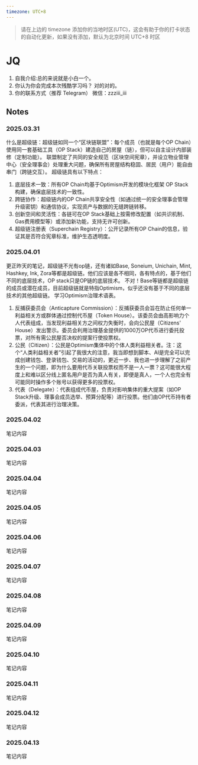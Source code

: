 ```yaml
---
timezone: UTC+8
---
```


> 请在上边的 timezone 添加你的当地时区(UTC)，这会有助于你的打卡状态的自动化更新，如果没有添加，默认为北京时间 UTC+8 时区


# JQ

1. 自我介绍:总的来说就是小白一个。
2. 你认为你会完成本次残酷学习吗？ 对的对的。
3. 你的联系方式（推荐 Telegram） 微信：zzziii_iii

## Notes

<!-- Content_START -->
### 2025.03.31
什么是超级链：超级链如同一个“区块链联盟”：每个成员（也就是每个OP Chain）使用同一套基础工具（OP Stack）建造自己的房屋（链），但可以自主设计内部装修（定制功能）。
联盟制定了共同的安全规范（区块空间宪章），并设立物业管理中心（安全理事会）处理重大问题，确保所有房屋结构稳固、居民（用户）能自由串门（跨链交互）。
超级链具有以下特点：
1. 底层技术一致：所有OP Chain均基于Optimism开发的模块化框架 OP Stack 构建，确保底层技术的一致性。
2. 跨链协作：超级链内的OP Chain共享安全性（如通过统一的安全理事会管理升级密钥）和通信协议，实现资产与数据的无缝跨链转移。
3. 创新空间和灵活性：各链可在OP Stack基础上按需修改配置（如共识机制、Gas费用模型等）或添加新功能，支持无许可创新。
4. 超级链注册表（Superchain Registry）：公开记录所有OP Chain的信息，验证其是否符合宪章标准，维护生态透明度。

### 2025.04.01
更正昨天的笔记，超级链不光有op链，还有诸如Base, Soneium, Unichain, Mint, Hashkey, Ink, Zora等都是超级链。他们应该是各不相同，各有特点的，基于他们不同的底层技术，OP stack只是OP链的底层技术。
不对！Base等链都是超级链的成员或潜在成员，目前超级链就是特指Optimism，似乎还没有基于不同的底层技术的其他超级链。
学习Optimism治理术语表。
1. 反捕获委员会（Anticapture Commission）：反捕获委员会旨在防止任何单一利益相关方或群体通过控制代币屋（Token House）。该委员会由高影响力个人代表组成，当发现利益相关方之间权力失衡时，会向公民屋（Citizens' House）发出警示。委员会利用治理基金提供的1000万OP代币进行委托投票，对所有需公民屋否决权的提案行使投票权。
2. 公民（Citizen）：公民是Optimism集体中的个体人类利益相关者。注：这个“人类利益相关者”引起了我很大的注意，我当即想到脚本、AI是完全可以完成创建钱包、登录钱包、交易的活动的，更近一步、我也进一步理解了之前产生的一个问题，即为什么要用代币关联投票权而不是一人一票？这可能很大程度上和难以区分线上匿名用户是否为真人有关，即便是真人，一个人也完全有可能同时操作多个账号以获得更多的投票权。
3. 代表（Delegate）：代表组成代币屋，负责对影响集体的重大提案（如OP Stack升级、理事会成员选举、预算分配等）进行投票。他们由OP代币持有者委派，代表其进行治理决策。

### 2025.04.02

笔记内容

### 2025.04.03

笔记内容

### 2025.04.04

笔记内容

### 2025.04.05

笔记内容

### 2025.04.06

笔记内容

### 2025.04.07

笔记内容

### 2025.04.08

笔记内容

### 2025.04.09

笔记内容

### 2025.04.10

笔记内容

### 2025.04.11

笔记内容

### 2025.04.12

笔记内容

### 2025.04.13

笔记内容


<!-- Content_END -->
